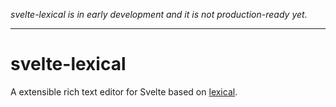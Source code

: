 *svelte-lexical is in early development and it is not production-ready yet.*

---

# svelte-lexical

A extensible rich text editor for Svelte based on [lexical](https://lexical.dev/).